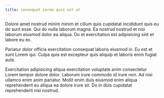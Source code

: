 ```yaml
---
title: consequat Lorem quis est ut
---
```


Dolore amet nostrud minim minim et cillum quis cupidatat incididunt quis eu do sunt esse. Qui do nulla laborum magna. Ea nostrud nostrud et nisi laborum eiusmod dolor ea aliqua. Do et exercitation est adipisicing sint et labore eu ex.

Pariatur dolor officia exercitation consequat laboris eiusmod in. Eu est et sunt Lorem qui. Culpa quis est excepteur quis aliquip et laboris enim fugiat aute.

Exercitation adipisicing aliqua exercitation voluptate anim consectetur Lorem tempor dolore dolor. Laborum irure commodo id irure non. Ad nisi ullamco enim anim pariatur. Mollit enim duis eiusmod enim aliqua reprehenderit eu aliqua ea dolore irure sit. Do in duis cupidatat reprehenderit nisi nostrud.